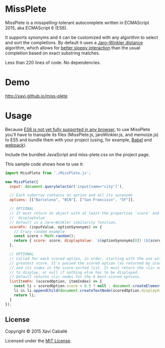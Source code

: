 # MissPlete

MissPlete is a misspelling-tolerant autocomplete written in ECMAScript 2015, aka
ECMAScript 6 (ES6).

It supports synonyms and it can be customized with any algorithm to select and
sort the completions. By default it uses a
[Jaro–Winkler distance](https://en.wikipedia.org/wiki/Jaro%E2%80%93Winkler_distance)
algorithm, which allows for
[better sloppy interaction](https://vimeo.com/28758945#t=11m35s)
than the usual completion based on exact substring matches.

Less than 220 lines of code. No dependencies.

# Demo

http://xavi.github.io/miss-plete

# Usage

Because
[ES6 is not yet fully supported in any browser](https://kangax.github.io/compat-table/es6/),
to use MissPlete you'll have to transpile its files (MissPlete.js,
jaroWinkler.js, and memoize.js) to ES5 and bundle them with your project (using,
for example, [Babel](https://babeljs.io/) and
[webpack](https://webpack.github.io/)).
 
Include the bundled JavaScript and miss-plete.css on the project page.

This sample code shows how to use it:

```javascript
import MissPlete from './MissPlete.js';

new MissPlete({
  input: document.querySelector('input[name="city"]'),

  // Each subarray contains an option and all its synonyms
  options: [["Barcelona", "BCN"], ["San Francisco", "SF"]],

  // OPTIONAL
  // It must return an object with at least the properties `score` and  
  // `displayValue`.
  // Default is a Jaro–Winkler similarity function.
  scoreFn: (inputValue, optionSynonyms) => {
    // Crazy random example
    const score = Math.random();
    return { score: score, displayValue: `${optionSynonyms[0]} (${score})` };
  },

  // OPTIONAL
  // Called for each scored option, in order, starting with the one with the
  // greatest score. It's passed the scored option (as returned by scoreFn)
  // and its index in the score-sorted list. It must return the <li> node
  // to display, or null if nothing else has to be displayed.
  // Default returns <li> nodes for the 8 best-scored options.
  listItemFn: (scoredOption, itemIndex) => {
    const li = scoredOption.score < 0.5 ? null : document.createElement("li");
    li && li.appendChild(document.createTextNode(scoredOption.displayValue));
    return li;
  }  
});
```


## License

Copyright © 2015 Xavi Caballé

Licensed under the [MIT License](LICENSE).
